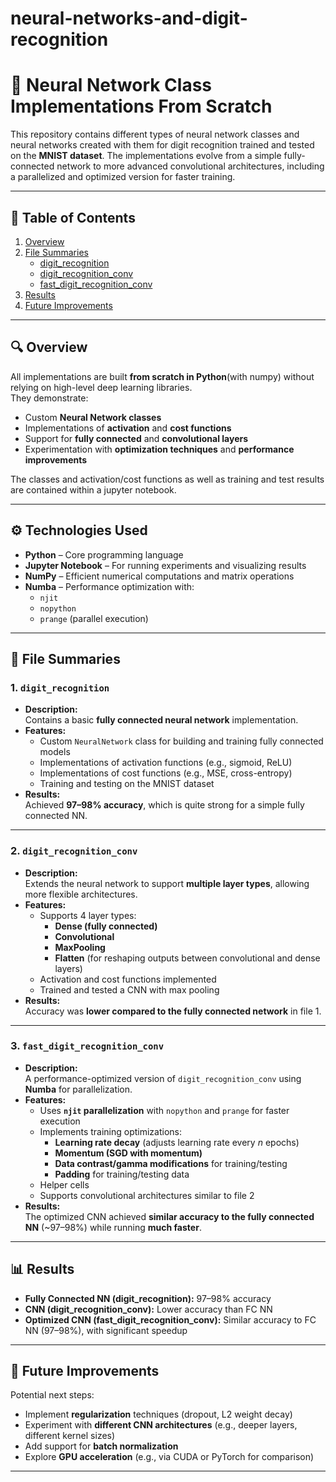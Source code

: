 # neural-networks-and-digit-recognition
# 🧠 Neural Network Class Implementations From Scratch

This repository contains different types of neural network classes and neural networks created with them for digit recognition trained and tested on the **MNIST dataset**.
The implementations evolve from a simple fully-connected network to more advanced convolutional architectures, including a parallelized and optimized version for faster training.  

---

## 📖 Table of Contents
1. [Overview](#overview)  
2. [File Summaries](#file-summaries)  
   - [digit_recognition](#1-digit_recognition)  
   - [digit_recognition_conv](#2-digit_recognition_conv)  
   - [fast_digit_recognition_conv](#3-fast_digit_recognition_conv)  
3. [Results](#results)  
4. [Future Improvements](#future-improvements)

---

## 🔍 Overview
All implementations are built **from scratch in Python**(with numpy) without relying on high-level deep learning libraries.  
They demonstrate:
- Custom **Neural Network classes**  
- Implementations of **activation** and **cost functions**  
- Support for **fully connected** and **convolutional layers**  
- Experimentation with **optimization techniques** and **performance improvements**

The classes and activation/cost functions as well as training and test results are contained within a jupyter notebook.

---

## ⚙️ Technologies Used
- **Python** – Core programming language  
- **Jupyter Notebook** – For running experiments and visualizing results  
- **NumPy** – Efficient numerical computations and matrix operations  
- **Numba** – Performance optimization with:  
  - `njit`  
  - `nopython`  
  - `prange` (parallel execution)  

---

## 📂 File Summaries

### 1. `digit_recognition`
- **Description:**  
  Contains a basic **fully connected neural network** implementation.  
- **Features:**  
  - Custom `NeuralNetwork` class for building and training fully connected models  
  - Implementations of activation functions (e.g., sigmoid, ReLU)  
  - Implementations of cost functions (e.g., MSE, cross-entropy)  
  - Training and testing on the MNIST dataset  
- **Results:**  
  Achieved **97–98% accuracy**, which is quite strong for a simple fully connected NN.

---

### 2. `digit_recognition_conv`
- **Description:**  
  Extends the neural network to support **multiple layer types**, allowing more flexible architectures.  
- **Features:**  
  - Supports 4 layer types:  
    - **Dense (fully connected)**  
    - **Convolutional**  
    - **MaxPooling**  
    - **Flatten** (for reshaping outputs between convolutional and dense layers)  
  - Activation and cost functions implemented  
  - Trained and tested a CNN with max pooling  
- **Results:**  
  Accuracy was **lower compared to the fully connected network** in file 1.

---

### 3. `fast_digit_recognition_conv`
- **Description:**  
  A performance-optimized version of `digit_recognition_conv` using **Numba** for parallelization.  
- **Features:**  
  - Uses **`njit` parallelization** with `nopython` and `prange` for faster execution  
  - Implements training optimizations:  
    - **Learning rate decay** (adjusts learning rate every *n* epochs)  
    - **Momentum (SGD with momentum)**  
    - **Data contrast/gamma modifications** for training/testing
    - **Padding** for training/testing data
  - Helper cells 
  - Supports convolutional architectures similar to file 2  
- **Results:**  
  The optimized CNN achieved **similar accuracy to the fully connected NN** (~97–98%) while running **much faster**.

---

## 📊 Results
- **Fully Connected NN (digit_recognition):** 97–98% accuracy  
- **CNN (digit_recognition_conv):** Lower accuracy than FC NN  
- **Optimized CNN (fast_digit_recognition_conv):** Similar accuracy to FC NN (97–98%), with significant speedup  

---

## 🚀 Future Improvements
Potential next steps:
- Implement **regularization** techniques (dropout, L2 weight decay)  
- Experiment with **different CNN architectures** (e.g., deeper layers, different kernel sizes)  
- Add support for **batch normalization**  
- Explore **GPU acceleration** (e.g., via CUDA or PyTorch for comparison)  

---
